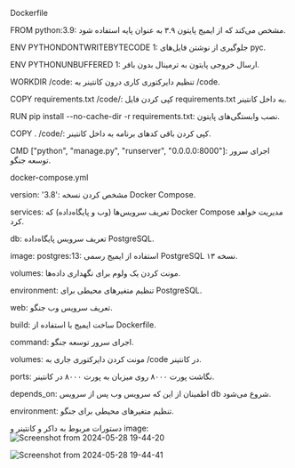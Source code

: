 Dockerfile


FROM python:3.9: مشخص می‌کند که از ایمیج پایتون ۳.۹ به عنوان پایه استفاده شود.


ENV PYTHONDONTWRITEBYTECODE 1: جلوگیری از نوشتن فایل‌های pyc.


ENV PYTHONUNBUFFERED 1: ارسال خروجی پایتون به ترمینال بدون بافر.


WORKDIR /code: تنظیم دایرکتوری کاری درون کانتینر به /code.


COPY requirements.txt /code/: کپی کردن فایل requirements.txt به داخل کانتینر.


RUN pip install --no-cache-dir -r requirements.txt: نصب وابستگی‌های پایتون.


COPY . /code/: کپی کردن باقی کدهای برنامه به داخل کانتینر.


CMD ["python", "manage.py", "runserver", "0.0.0.0:8000"]: اجرای سرور توسعه جنگو.


docker-compose.yml


version: '3.8': مشخص کردن نسخه Docker Compose.


services: تعریف سرویس‌ها (وب و پایگاه‌داده) که Docker Compose مدیریت خواهد کرد.


db: تعریف سرویس پایگاه‌داده PostgreSQL.


image: postgres:13: استفاده از ایمیج رسمی PostgreSQL نسخه ۱۳.


volumes: مونت کردن یک ولوم برای نگهداری داده‌ها.


environment: تنظیم متغیرهای محیطی برای PostgreSQL.


web: تعریف سرویس وب جنگو.


build: ساخت ایمیج با استفاده از Dockerfile.


command: اجرای سرور توسعه جنگو.


volumes: مونت کردن دایرکتوری جاری به /code در کانتینر.


ports: نگاشت پورت ۸۰۰۰ روی میزبان به پورت ۸۰۰۰ در کانتینر.


depends_on: اطمینان از این که سرویس وب پس از سرویس db شروع می‌شود.


environment: تنظیم متغیرهای محیطی برای جنگو.





دستورات مربوط به داکر و کانتینر و image:
![Screenshot from 2024-05-28 19-44-20](https://github.com/kiarashk8128/SWLab-HW7/assets/82291200/113a0305-066e-403a-88ea-c41e50aa9634)



![Screenshot from 2024-05-28 19-44-41](https://github.com/kiarashk8128/SWLab-HW7/assets/82291200/d8ce32af-6527-401b-9741-5d8e3bf9a202)
